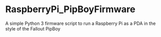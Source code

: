 # RaspberryPi_PipBoyFirmware
A simple Python 3 firmware script to run a Raspberry Pi as a PDA in the style of the Fallout PipBoy
